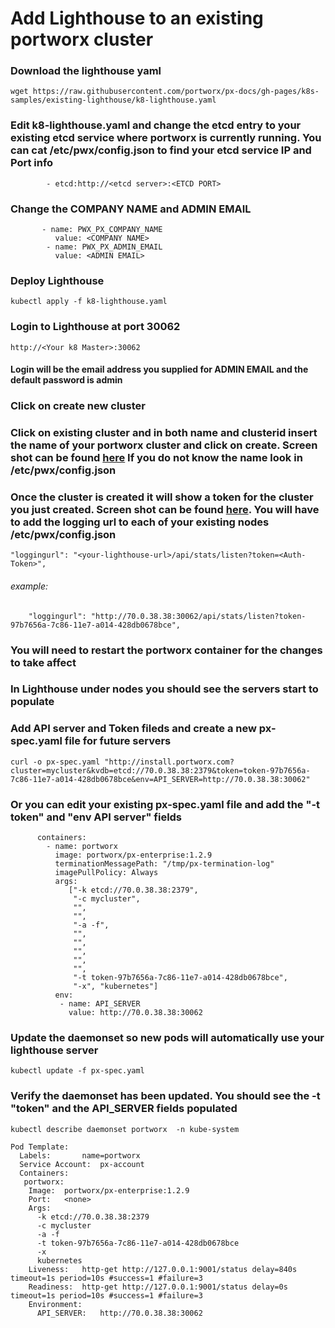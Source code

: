 # Add Lighthouse to an existing portworx cluster

### Download the lighthouse yaml
```
wget https://raw.githubusercontent.com/portworx/px-docs/gh-pages/k8s-samples/existing-lighthouse/k8-lighthouse.yaml
```
### Edit k8-lighthouse.yaml and change the etcd entry to your existing etcd service where portworx is currently running.  You can cat /etc/pwx/config.json to find your etcd service IP and Port info
```
        - etcd:http://<etcd server>:<ETCD PORT>
```
### Change the COMPANY NAME and ADMIN EMAIL 
```
       - name: PWX_PX_COMPANY_NAME
          value: <COMPANY NAME>
        - name: PWX_PX_ADMIN_EMAIL
          value: <ADMIN EMAIL>
```
### Deploy Lighthouse 
```
kubectl apply -f k8-lighthouse.yaml
```
### Login to Lighthouse at port 30062 
```
http://<Your k8 Master>:30062
```
#### Login will be the email address you supplied for ADMIN EMAIL and the default password is admin
### Click on create new cluster

### Click on existing cluster and in both name and clusterid insert the name of your portworx cluster and click on create. Screen shot can be found [here](https://github.com/portworx/px-docs/blob/gh-pages/k8s-samples/existing-lighthouse/new-cluster.png)   If you do not know the name look in /etc/pwx/config.json 
### Once the cluster is created it will show a token for the cluster you just created. Screen shot can be found [here](https://github.com/portworx/px-docs/blob/gh-pages/k8s-samples/existing-lighthouse/authtoken.png).  You will have to add the logging url to each of your existing nodes /etc/pwx/config.json
```
"loggingurl": "<your-lighthouse-url>/api/stats/listen?token=<Auth-Token>",
```
###### example:
```
    "loggingurl": "http://70.0.38.38:30062/api/stats/listen?token-97b7656a-7c86-11e7-a014-428db0678bce",
```    
### You will need to restart the portworx container for the changes to take affect

### In Lighthouse under nodes you should see the servers start to populate


### Add API server and Token fileds and create a new px-spec.yaml file for future servers

```
curl -o px-spec.yaml "http://install.portworx.com?cluster=mycluster&kvdb=etcd://70.0.38.38:2379&token=token-97b7656a-7c86-11e7-a014-428db0678bce&env=API_SERVER=http://70.0.38.38:30062"
```
### Or you can edit your existing px-spec.yaml file and add the "-t token" and "env API server" fields 

```
      containers:
        - name: portworx
          image: portworx/px-enterprise:1.2.9
          terminationMessagePath: "/tmp/px-termination-log"
          imagePullPolicy: Always
          args:
             ["-k etcd://70.0.38.38:2379",
              "-c mycluster",
              "",
              "",
              "-a -f",
              "",
              "",
              "",
              "",
              "",
              "-t token-97b7656a-7c86-11e7-a014-428db0678bce",
              "-x", "kubernetes"]
          env:
           - name: API_SERVER
             value: http://70.0.38.38:30062
```             
### Update the daemonset so new pods will automatically use your lighthouse server

```
kubectl update -f px-spec.yaml            
```

### Verify the daemonset has been updated.  You should see the -t "token" and the API_SERVER fields populated

```
kubectl describe daemonset portworx  -n kube-system
```

```
Pod Template:
  Labels:		name=portworx
  Service Account:	px-account
  Containers:
   portworx:
    Image:	portworx/px-enterprise:1.2.9
    Port:	<none>
    Args:
      -k etcd://70.0.38.38:2379
      -c mycluster
      -a -f
      -t token-97b7656a-7c86-11e7-a014-428db0678bce
      -x
      kubernetes
    Liveness:	http-get http://127.0.0.1:9001/status delay=840s timeout=1s period=10s #success=1 #failure=3
    Readiness:	http-get http://127.0.0.1:9001/status delay=0s timeout=1s period=10s #success=1 #failure=3
    Environment:
      API_SERVER:	http://70.0.38.38:30062
```
